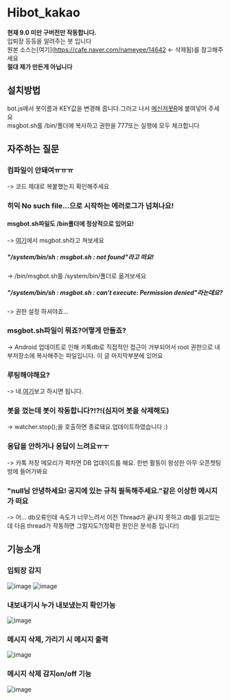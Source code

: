 # Hibot_kakao
<b>현재 9.0 미만 구버전만 작동합니다.</b><br>
입퇴장 등등을 알려주는 봇 입니다<br>
원본 소스는[여기](https://cafe.naver.com/nameyee/14642 ← 삭제됨)를 참고해주세요<br>
<b>절대 제가 만든게 아닙니다</b>
## 설치방법
bot.js에서 봇이름과 KEY값을 변경해 줍니다.그러고 나서 [메신저봇R](https://play.google.com/store/apps/details?id=com.xfl.msgbot)에 붙여넣어 주세요<br>
msgbot.sh를 /bin/폴더에 복사하고 권한을 777또는 실행에 모두 체크합니다<br/>

## 자주하는 질문
### 컴파일이 안돼여ㅠㅠㅠ<br>
-> 코드 제대로 복붙했는지 확인해주세요<br>
### 히익 No such file...으로 시작하는 에러로그가 넘쳐나요!<br>
#### msgbot.sh파일도 /bin폴더에 정상적으로 있어요!<br>
-> [여기](https://play.google.com/store/apps/details?id=jackpal.androidterm&hl=ko)에서 msgbot.sh라고 쳐보세요<br>
##### "/system/bin/sh : msgbot.sh : not found"라고 떠요!<br>
-> /bin/msgbot.sh를 /system/bin/폴더로 옮겨보세요<br>
##### "/system/bin/sh : msgbot.sh : can't execute: Permission denied"라는데요?<br>
-> 권한 설정 하셔야죠...<br>
### msgbot.sh파일이 뭐죠?어떻게 만들죠?<br>
-> Android 업데이트로 인해 카톡db로 직접적인 접근이 거부되어서 root 권한으로 내부저장소에 복사해주는 파일입니다. 이 글 마지막부분에 있어요<br>
### 루팅해야해요?<br>
-> 네.[여기](https://namkisec.tistory.com/entry/Magisk%EB%A5%BC-%EC%9D%B4%EC%9A%A9%ED%95%9C-%EC%95%88%EB%93%9C%EB%A1%9C%EC%9D%B4%EB%93%9C-%EB%A3%A8%ED%8C%85tutorial)보고 하시면 됩니다.<br>
### 봇을 껐는데 봇이 작동합니다?!?!(심지어 봇을 삭제해도)<br>
-> watcher.stop();을 호출하면 종료돼요.업데이트하였습니다 :)<br>
### 응답을 안하거나 응답이 느려요ㅠㅜ<br>
-> 카톡 저장 메모리가 꽉차면 DB 업데이트를 해요. 한번 활동이 왕성한 아무 오픈쳇팅방에 들어가봐요<br>
### "null님 안녕하세요! 공지에 있는 규칙 필독해주세요."같은 이상한 메시지가 떠요<br>
-> 어... db오류인데 속도가 너무느려서 이전 Thread가 끝나지 못하고 db를 읽고있는데 다음 thread가 작동하면 그럴지도?(정확한 원인은 분석중 입니다!)<br>

## 기능소개
### 입퇴장 감지
![image](https://user-images.githubusercontent.com/88792658/130347858-cd641285-e07c-48a4-8ff4-92f267f92760.png)
![image](https://user-images.githubusercontent.com/88792658/130347868-6c5f3f37-cfb3-4e78-8bdf-3d315c02859a.png)
### 내보내기시 누가 내보냈는지 확인가능
![image](https://user-images.githubusercontent.com/88792658/130347880-2e2b38c7-39c2-4ab9-93e5-c702715b1b3f.png)
### 메시지 삭제, 가리기 시 메시지 출력
![image](https://user-images.githubusercontent.com/88792658/130347890-780b3314-8f42-48cf-b7af-007ec8319472.png)
### 메시지 삭제 감지on/off 기능
![image](https://user-images.githubusercontent.com/88792658/130347910-7d427055-f649-4b8c-b7e9-9d76f9ede82c.png)
